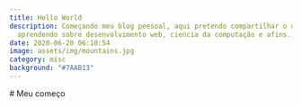```yaml
---
title: Hello World
description: Começando meu blog peesoal, aqui pretendo compartilhar o que venho
  aprendendo sobre desenvolvimento web, ciencia da computação e afins..
date: 2020-06-20 06:10:54
image: assets/img/mountains.jpg
category: misc
background: "#7AAB13"
---
```

\# Meu começo